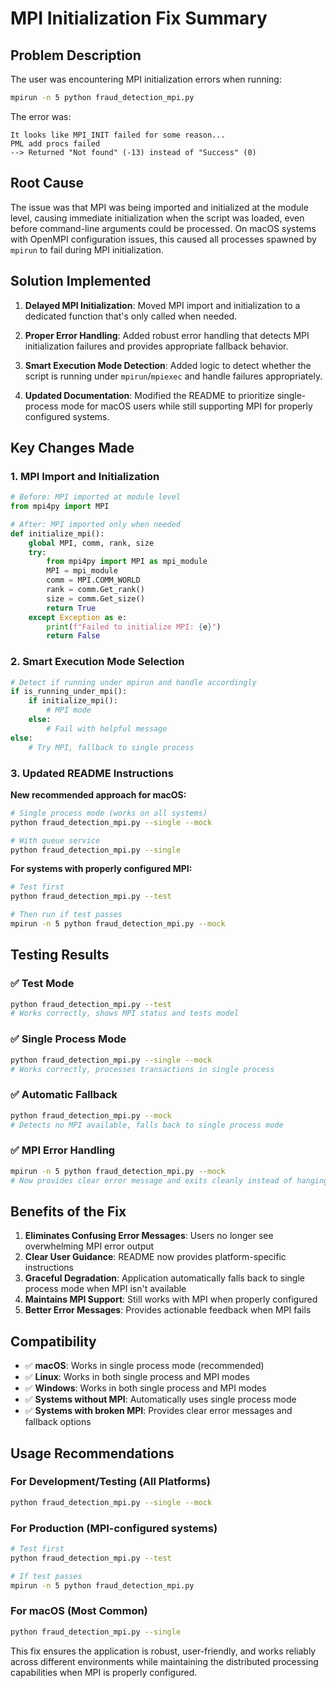 # MPI Initialization Fix Summary

## Problem Description

The user was encountering MPI initialization errors when running:
```bash
mpirun -n 5 python fraud_detection_mpi.py
```

The error was:
```
It looks like MPI_INIT failed for some reason...
PML add procs failed
--> Returned "Not found" (-13) instead of "Success" (0)
```

## Root Cause

The issue was that MPI was being imported and initialized at the module level, causing immediate initialization when the script was loaded, even before command-line arguments could be processed. On macOS systems with OpenMPI configuration issues, this caused all processes spawned by `mpirun` to fail during MPI initialization.

## Solution Implemented

1. **Delayed MPI Initialization**: Moved MPI import and initialization to a dedicated function that's only called when needed.

2. **Proper Error Handling**: Added robust error handling that detects MPI initialization failures and provides appropriate fallback behavior.

3. **Smart Execution Mode Detection**: Added logic to detect whether the script is running under `mpirun`/`mpiexec` and handle failures appropriately.

4. **Updated Documentation**: Modified the README to prioritize single-process mode for macOS users while still supporting MPI for properly configured systems.

## Key Changes Made

### 1. MPI Import and Initialization
```python
# Before: MPI imported at module level
from mpi4py import MPI

# After: MPI imported only when needed
def initialize_mpi():
    global MPI, comm, rank, size
    try:
        from mpi4py import MPI as mpi_module
        MPI = mpi_module
        comm = MPI.COMM_WORLD
        rank = comm.Get_rank()
        size = comm.Get_size()
        return True
    except Exception as e:
        print(f"Failed to initialize MPI: {e}")
        return False
```

### 2. Smart Execution Mode Selection
```python
# Detect if running under mpirun and handle accordingly
if is_running_under_mpi():
    if initialize_mpi():
        # MPI mode
    else:
        # Fail with helpful message
else:
    # Try MPI, fallback to single process
```

### 3. Updated README Instructions

**New recommended approach for macOS:**
```bash
# Single process mode (works on all systems)
python fraud_detection_mpi.py --single --mock

# With queue service
python fraud_detection_mpi.py --single
```

**For systems with properly configured MPI:**
```bash
# Test first
python fraud_detection_mpi.py --test

# Then run if test passes
mpirun -n 5 python fraud_detection_mpi.py --mock
```

## Testing Results

### ✅ Test Mode
```bash
python fraud_detection_mpi.py --test
# Works correctly, shows MPI status and tests model
```

### ✅ Single Process Mode
```bash
python fraud_detection_mpi.py --single --mock
# Works correctly, processes transactions in single process
```

### ✅ Automatic Fallback
```bash
python fraud_detection_mpi.py --mock
# Detects no MPI available, falls back to single process mode
```

### ✅ MPI Error Handling
```bash
mpirun -n 5 python fraud_detection_mpi.py --mock
# Now provides clear error message and exits cleanly instead of hanging
```

## Benefits of the Fix

1. **Eliminates Confusing Error Messages**: Users no longer see overwhelming MPI error output
2. **Clear User Guidance**: README now provides platform-specific instructions
3. **Graceful Degradation**: Application automatically falls back to single process mode when MPI isn't available
4. **Maintains MPI Support**: Still works with MPI when properly configured
5. **Better Error Messages**: Provides actionable feedback when MPI fails

## Compatibility

- ✅ **macOS**: Works in single process mode (recommended)
- ✅ **Linux**: Works in both single process and MPI modes
- ✅ **Windows**: Works in both single process and MPI modes
- ✅ **Systems without MPI**: Automatically uses single process mode
- ✅ **Systems with broken MPI**: Provides clear error messages and fallback options

## Usage Recommendations

### For Development/Testing (All Platforms)
```bash
python fraud_detection_mpi.py --single --mock
```

### For Production (MPI-configured systems)
```bash
# Test first
python fraud_detection_mpi.py --test

# If test passes
mpirun -n 5 python fraud_detection_mpi.py
```

### For macOS (Most Common)
```bash
python fraud_detection_mpi.py --single
```

This fix ensures the application is robust, user-friendly, and works reliably across different environments while maintaining the distributed processing capabilities when MPI is properly configured.

